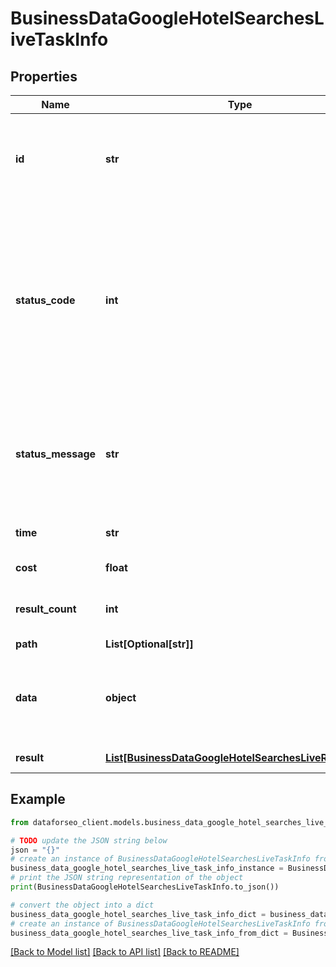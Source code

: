 # BusinessDataGoogleHotelSearchesLiveTaskInfo


## Properties

Name | Type | Description | Notes
------------ | ------------- | ------------- | -------------
**id** | **str** | task identifier unique task identifier in our system in the UUID format | [optional] 
**status_code** | **int** | status code of the task generated by DataForSEO, can be within the following range: 10000-60000 you can find the full list of the response codes here | [optional] 
**status_message** | **str** | informational message of the task you can find the full list of general informational messages here | [optional] 
**time** | **str** | execution time, seconds | [optional] 
**cost** | **float** | total tasks cost, USD | [optional] 
**result_count** | **int** | number of elements in the result array | [optional] 
**path** | **List[Optional[str]]** | URL path | [optional] 
**data** | **object** | contains the same parameters that you specified in the POST request | [optional] 
**result** | [**List[BusinessDataGoogleHotelSearchesLiveResultInfo]**](BusinessDataGoogleHotelSearchesLiveResultInfo.md) | array of results | [optional] 

## Example

```python
from dataforseo_client.models.business_data_google_hotel_searches_live_task_info import BusinessDataGoogleHotelSearchesLiveTaskInfo

# TODO update the JSON string below
json = "{}"
# create an instance of BusinessDataGoogleHotelSearchesLiveTaskInfo from a JSON string
business_data_google_hotel_searches_live_task_info_instance = BusinessDataGoogleHotelSearchesLiveTaskInfo.from_json(json)
# print the JSON string representation of the object
print(BusinessDataGoogleHotelSearchesLiveTaskInfo.to_json())

# convert the object into a dict
business_data_google_hotel_searches_live_task_info_dict = business_data_google_hotel_searches_live_task_info_instance.to_dict()
# create an instance of BusinessDataGoogleHotelSearchesLiveTaskInfo from a dict
business_data_google_hotel_searches_live_task_info_from_dict = BusinessDataGoogleHotelSearchesLiveTaskInfo.from_dict(business_data_google_hotel_searches_live_task_info_dict)
```
[[Back to Model list]](../README.md#documentation-for-models) [[Back to API list]](../README.md#documentation-for-api-endpoints) [[Back to README]](../README.md)


